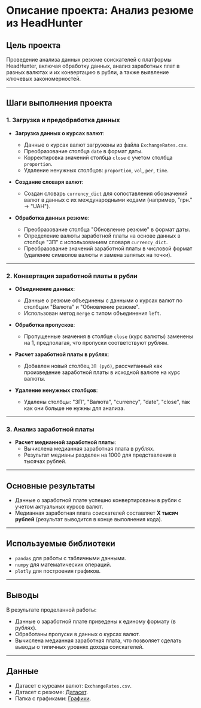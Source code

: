 # Описание проекта: Анализ резюме из HeadHunter

## Цель проекта
Проведение анализа данных резюме соискателей с платформы HeadHunter, включая обработку данных, анализ заработных плат в разных валютах и их конвертацию в рубли, а также выявление ключевых закономерностей.

---

## Шаги выполнения проекта

### 1. Загрузка и предобработка данных
- **Загрузка данных о курсах валют**:
  - Данные о курсах валют загружены из файла `ExchangeRates.csv`.
  - Преобразование столбца `date` в формат даты.
  - Корректировка значений столбца `close` с учетом столбца `proportion`.
  - Удаление ненужных столбцов: `proportion`, `vol`, `per`, `time`.

- **Создание словаря валют**:
  - Создан словарь `currency_dict` для сопоставления обозначений валют в данных с их международными кодами (например, "грн." → "UAH").

- **Обработка данных резюме**:
  - Преобразование столбца "Обновление резюме" в формат даты.
  - Определение валюты заработной платы на основе данных в столбце "ЗП" с использованием словаря `currency_dict`.
  - Преобразование значений заработной платы в числовой формат (удаление символов валюты и замена запятых на точки).

---

### 2. Конвертация заработной платы в рубли
- **Объединение данных**:
  - Данные о резюме объединены с данными о курсах валют по столбцам "Валюта" и "Обновление резюме".
  - Использован метод `merge` с типом объединения `left`.

- **Обработка пропусков**:
  - Пропущенные значения в столбце `close` (курс валюты) заменены на 1, предполагая, что пропуски соответствуют рублям.

- **Расчет заработной платы в рублях**:
  - Добавлен новый столбец `ЗП (руб)`, рассчитанный как произведение заработной платы в исходной валюте на курс валюты.

- **Удаление ненужных столбцов**:
  - Удалены столбцы: "ЗП", "Валюта", "currency", "date", "close", так как они больше не нужны для анализа.

---

### 3. Анализ заработной платы
- **Расчет медианной заработной платы**:
  - Вычислена медианная заработная плата в рублях.
  - Результат медианы разделен на 1000 для представления в тысячах рублей.

---

## Основные результаты
- Данные о заработной плате успешно конвертированы в рубли с учетом актуальных курсов валют.
- Медианная заработная плата соискателей составляет **X тысяч рублей** (результат выводится в конце выполнения кода).

---

## Используемые библиотеки
- `pandas` для работы с табличными данными.
- `numpy` для математических операций.
- `plotly` для построения графиков.

---

## Выводы
В результате проделанной работы:
- Данные о заработной плате приведены к единому формату (в рублях).
- Обработаны пропуски в данных о курсах валют.
- Вычислена медианная заработная плата, что позволяет сделать выводы о типичных уровнях дохода соискателей.

---

## Данные
- Датасет с курсами валют: `ExchangeRates.csv`.
- Датасет с резюме: [Датасет](https://drive.google.com/file/d/1YC8zUxcTOYiIu_xhfs700PkrQy8MwbKd/view?usp=sharing).
- Папка с графиками: [Графики](https://drive.google.com/drive/folders/16QzIPig8HaNBPbGpKJ8DWKNoXsYkbxNa?usp=sharing).

